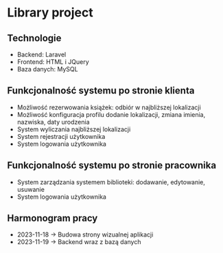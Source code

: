 # Library project

## Technologie
- Backend: Laravel
- Frontend: HTML i JQuery
- Baza danych: MySQL

## Funkcjonalność systemu po stronie klienta
- Możliwość rezerwowania książek: odbiór w najbliższej lokalizacji
- Możliwość konfiguracja profilu dodanie lokalizacji, zmiana imienia, nazwiska, daty urodzenia
- System wyliczania najbliższej lokalizacji
- System rejestracji użytkownika
- System logowania użytkownika

## Funkcjonalność systemu po stronie pracownika

- System zarządzania systemem biblioteki: dodawanie, edytowanie, usuwanie
- System logowania użytkownika

## Harmonogram pracy

- 2023-11-18 -> Budowa strony wizualnej aplikacji
- 2023-11-19 -> Backend wraz z bazą danych